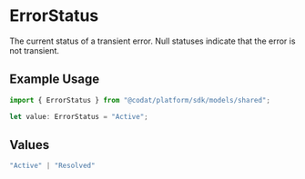 # ErrorStatus

The current status of a transient error. Null statuses indicate that the error is not transient.

## Example Usage

```typescript
import { ErrorStatus } from "@codat/platform/sdk/models/shared";

let value: ErrorStatus = "Active";
```

## Values

```typescript
"Active" | "Resolved"
```